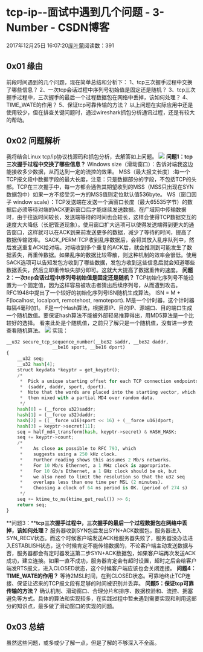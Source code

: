 
# tcp-ip--面试中遇到几个问题 - 3-Number - CSDN博客


2017年12月25日 16:07:20[庞叶蒙](https://me.csdn.net/pangyemeng)阅读数：391


## 0x01 缘由
前段时间遇到的几个问题，现在简单总结和分析下：
1、tcp三次握手过程中交换了哪些信息？
2、一次tcp会话过程中序列号初始值是固定还是随机？
3、tcp三次握手过程中，三次握手的最后一个过程数据包在网络中丢掉，该如何处理？
4、TIME_WATE的作用？
5、保证tcp可靠传输的方法？
以上问题在实际应用中还是使用较少，但在排查关键问题时，通过wireshark抓包分析通讯过程，还是有较大的帮助。
## 0x02 问题解析
我将结合Linux tcp/ip协议栈源码和抓包分析，去解答如上问题。
![](https://img-blog.csdn.net/20171225160722155)
**问题1：tcp三次握手过程中交换了哪些信息？**
Windows size（滑动窗口）：告诉对端我这边能接收多少数据，从而达到一定的流控的效果。
MSS（最大报文长度）:每一个TCP报文段中数据字段的最大长度，注意：只是数据部分的字段，不包括TCP的头部。TCP在三次握手中，每一方都会通告其期望收到的MSS（MSS只出现在SYN数据包中）如果一方不接受另一方的MSS值则定位默认值536byte。
WS（窗口因子 window scale）：TCP发送端在发送一个满窗口长度（最大65535字节）的数据后必须等待对端的ACK更新窗口后才能继续发送数据。在广域网中传输数据时，由于往返时间较长，发送端等待的时间也会较长，这样会使得TCP数据交互的速度大大降低（长肥管道现象）。使用窗口扩大选项可以使得发送端得到更大的通告窗口，这样就可以在ACK到来前发送更多的数据，减少了等待的时间，提高了数据传输效率。
SACK_PERM:TCP收到乱序数据后，会将其放入乱序队列中，然后发送重复ACK给对端。对端收到多个重复的ACK后，就会推测到可能发生了数据丢失，再重传数据。如果乱序的数据比较零散，则这种机制的效率会很低。使用SACK选项可以告知发包方收到了哪些数据，发包方收到这些信息后就会知道哪些数据丢失，然后立即重传缺失部分即可。这就大大提高了数据重传的速度。
**问题2：一次tcp会话过程中序列号初始值是固定还是随机？**
TCP初始化序列号不能设置为一个固定值，因为这样容易被攻击者猜出后续序列号，从而遭到攻击。
RFC1948中提出了一个较好的初始化序列号ISN随机生成算法。
ISN = M + F(localhost, localport, remotehost, remoteport).
M是一个计时器，这个计时器每隔4毫秒加1。
F是一个Hash算法，根据源IP、目的IP、源端口、目的端口生成一个随机数值。要保证hash算法不能被外部轻易推算得出，用MD5算法是一个比较好的选择。
看来此处是个随机值，之前只了解只是一个随机值，没有进一步去查看随机算法。
![](https://img-blog.csdn.net/20171225160745257)
实现：
```python
__u32 secure_tcp_sequence_number(__be32 saddr, __be32 daddr,
                 __be16 sport, __be16 dport)
{
    __u32 seq;
    __u32 hash[4];
    struct keydata *keyptr = get_keyptr();
    /*
     *  Pick a unique starting offset for each TCP connection endpoints
     *  (saddr, daddr, sport, dport).
     *  Note that the words are placed into the starting vector, which is
     *  then mixed with a partial MD4 over random data.
     */
    hash[0] = (__force u32)saddr;
    hash[1] = (__force u32)daddr;
    hash[2] = ((__force u16)sport << 16) + (__force u16)dport;
    hash[3] = keyptr->secret[11];
    seq = half_md4_transform(hash, keyptr->secret) & HASH_MASK;
    seq += keyptr->count;
    /*
     *    As close as possible to RFC 793, which
     *    suggests using a 250 kHz clock.
     *    Further reading shows this assumes 2 Mb/s networks.
     *    For 10 Mb/s Ethernet, a 1 MHz clock is appropriate.
     *    For 10 Gb/s Ethernet, a 1 GHz clock should be ok, but
     *    we also need to limit the resolution so that the u32 seq
     *    overlaps less than one time per MSL (2 minutes).
     *    Choosing a clock of 64 ns period is OK. (period of 274 s)
     */
    seq += ktime_to_ns(ktime_get_real()) >> 6;
    return seq;
}
```
**问题3：****tcp三次握手过程中，三次握手的最后一个过程数据包在网络中丢掉，该如何处理？**
服务器收到SYN包后发出SYN+ACK数据包，服务器进入SYN_RECV状态。而这个时候客户端发送ACK给服务器失败了，服务器没办法进入ESTABLISH状态，这个时候肯定不能传输数据的，不论客户端主动发送数据与否，服务器都会有定时器发送第二步SYN+ACK数据包，如果客户端再次发送ACK成功，建立连接。如果一直不成功，服务器肯定会有超时设置，超时之后会给客户端发RTS报文，进入CLOSED状态，这个时候客户端应该也会关闭连接。
**问题4：TIME_WATE的作用？**
等待2MSL时间，在到CLOSED状态。可靠地终止TCP连接、保证让迟来的TCP报文段有足够的时间被识别并丢弃。
**问题5：保证tcp可靠传输的方法？**
确认机制、滑动窗口、合理分片和排序、数据校验和、流控、拥塞避免等方式。具体的算法和实现较多，在实践过程中暂未遇到需要实现和利用这部分的知识点，最多做了滑动窗口的实现的问题。
## 0x03 总结
虽然这些问题，或多或少了解一点，但是了解的不够深入不全面。


